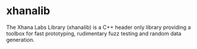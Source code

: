 # xhanalib
The Xhana Labs Library (xhanalib) is a C++ header only library providing a toolbox for fast prototyping, rudimentary fuzz testing and random data generation.
